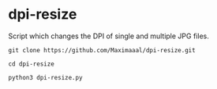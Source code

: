 # dpi-resize

Script which changes the DPI of single and multiple JPG files.

`git clone https://github.com/Maximaaal/dpi-resize.git`

`cd dpi-resize`

`python3 dpi-resize.py`

